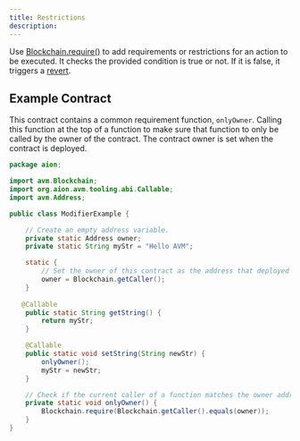 ```yaml
---
title: Restrictions
description:
---
```


Use [Blockchain.require()](https://avm-api.aion.network/avm/blockchain#require%28boolean%29) to add requirements or restrictions for an action to be executed. It checks the provided condition is true or not. If it is false, it triggers a [revert](https://avm-api.aion.network/avm/blockchain#revert%28%29).

## Example Contract

This contract contains a common requirement function, `onlyOwner`. Calling this function at the top of a function to make sure that function to only be called by the owner of the contract. The contract owner is set when the contract is deployed.

```java
package aion;

import avm.Blockchain;
import org.aion.avm.tooling.abi.Callable;
import avm.Address;

public class ModifierExample {

    // Create an empty address variable.
    private static Address owner;
    private static String myStr = "Hello AVM";

    static {
        // Set the owner of this contract as the address that deployed it. This cannot be altered.
        owner = Blockchain.getCaller();
    }
  
   @Callable
    public static String getString() {
        return myStr;
    }

    @Callable
    public static void setString(String newStr) {
      	onlyOwner();
        myStr = newStr;
    }

    // Check if the current caller of a function matches the owner address.
    private static void onlyOwner() {
        Blockchain.require(Blockchain.getCaller().equals(owner));
    }
}
```